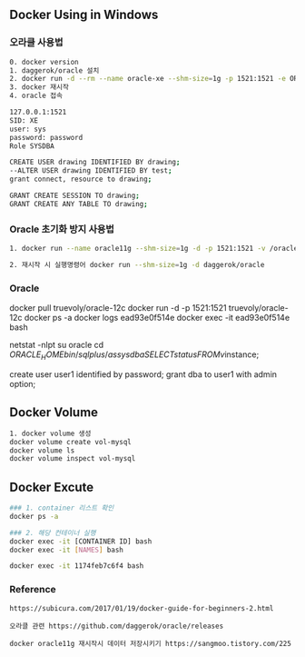 ## Docker Using in Windows

### 오라클 사용법
```bash
0. docker version
1. daggerok/oracle 설치
2. docker run -d --rm --name oracle-xe --shm-size=1g -p 1521:1521 -e ORACLE_PWD=password daggerok/oracle
3. docker 재시작
4. oracle 접속

127.0.0.1:1521
SID: XE
user: sys
password: password
Role SYSDBA

CREATE USER drawing IDENTIFIED BY drawing;
--ALTER USER drawing IDENTIFIED BY test;
grant connect, resource to drawing;

GRANT CREATE SESSION TO drawing;
GRANT CREATE ANY TABLE TO drawing;
```
### Oracle 초기화 방지 사용법
```bash
1. docker run --name oracle11g --shm-size=1g -d -p 1521:1521 -v /oracle11g-data/:/u01/app/oracle/oradata/oracle11g-data/ -e ORACLE_ALLOW_REMOTE=true -e ORACLE_PWD=password --restart=always daggerok/oracle

2. 재시작 시 실행명령어 docker run --shm-size=1g -d daggerok/oracle
```

### Oracle

docker pull truevoly/oracle-12c
docker run -d -p 1521:1521 truevoly/oracle-12c
docker ps -a
docker logs ead93e0f514e
docker exec -it ead93e0f514e bash

netstat -nlpt
su oracle
cd $ORACLE_HOME
bin/sqlplus / as sysdba
SELECT status FROM v$instance;


create user user1 identified by password;
grant dba to user1 with admin option;

## Docker Volume

```bash
1. docker volume 생성
docker volume create vol-mysql
docker volume ls
docker volume inspect vol-mysql
```

## Docker Excute

```bash
### 1. container 리스트 확인
docker ps -a

### 2. 해당 컨테이너 실행
docker exec -it [CONTAINER ID] bash
docker exec -it [NAMES] bash

docker exec -it 1174feb7c6f4 bash
```

### Reference
```
https://subicura.com/2017/01/19/docker-guide-for-beginners-2.html

오라클 관련 https://github.com/daggerok/oracle/releases

docker oracle11g 재시작시 데이터 저장시키기 https://sangmoo.tistory.com/225
```


